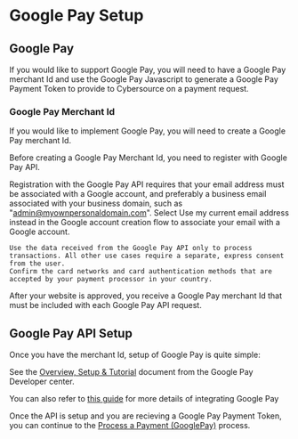 # Google Pay Setup

## Google Pay

If you would like to support Google Pay, you will need to have a Google Pay merchant Id and use the Google Pay Javascript to generate a Google Pay Payment Token to provide to Cybersource on a payment request.

### Google Pay Merchant Id

If you would like to implement Google Pay, you will need to create a Google Pay merchant Id.

Before creating a Google Pay Merchant Id, you need to register with Google Pay API.

Registration with the Google Pay API requires that your email address must be associated with a Google account, and preferably a business email associated with your business domain, such as "admin@myownpersonaldomain.com". Select Use my current email address instead in the Google account creation flow to associate your email with a Google account.

    Use the data received from the Google Pay API only to process transactions. All other use cases require a separate, express consent from the user.
    Confirm the card networks and card authentication methods that are accepted by your payment processor in your country.

After your website is approved, you receive a Google Pay merchant Id that must be included with each Google Pay API request.

## Google Pay API Setup

Once you have the merchant Id, setup of Google Pay is quite simple:

See the [Overview, Setup & Tutorial](https://developers.google.com/pay/api/web/overview) document from the Google Pay Developer center.

You can also refer to [this guide](https://docs.cybersource.com/content/dam/new-documentation/documentation/en/google-pay/smartpay/rest/googlepay-rest-smartpay.pdf) for more details of integrating Google Pay

Once the API is setup and you are recieving a Google Pay Payment Token, you can continue to the [Process a Payment (GooglePay)](Process-a-Payment-GooglePay.md) process.
